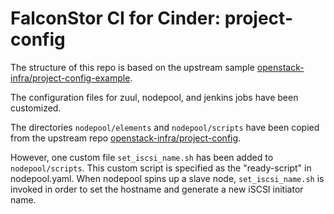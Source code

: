 # FalconStor CI for Cinder: project-config

The structure of this repo is based on the upstream sample [openstack-infra/project-config-example](https://github.com/openstack-infra/project-config-example).

The configuration files for zuul, nodepool, and jenkins jobs have been customized.

The directories `nodepool/elements` and `nodepool/scripts` have been copied from the upstream repo [openstack-infra/project-config](https://github.com/openstack-infra/project-config). 

However, one custom file `set_iscsi_name.sh` has been added to `nodepool/scripts`. This custom script is specified as the "ready-script" in nodepool.yaml. When nodepool spins up a slave node, `set_iscsi_name.sh` is invoked in order to set the hostname and generate a new iSCSI initiator name.
